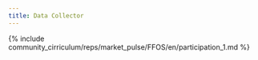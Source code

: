 ```yaml
---
title: Data Collector 
---
```


{% include community_cirriculum/reps/market_pulse/FFOS/en/participation_1.md %}